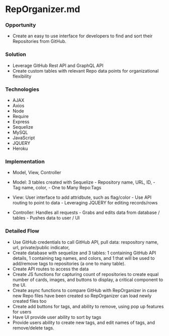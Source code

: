 # RepOrganizer.md

### Opportunity

- Create an easy to use interface for developers to find and sort their Repositories from GitHub.

### Solution

- Leverage GitHub Rest API and GraphQL API
- Create custom tables with relevant Repo data points for organizational flexibility

### Technologies

- AJAX
- Axios
- Node
- Require
- Express
- Sequelize
- MySQL
- JavaScript
- JQUERY
- Heroku

### Implementation

- Model, View, Controller

- Model: 3 tables created with Sequelize - Repository name, URL, ID, - Tag name, color, - One to Many Repo:Tags

- View: User interface to add attridbute, such as flag/color - Use API routing to point to data - Leveraging JQUERY for editing records/rows

- Controller: Handles all requests - Grabs and edits data from database / tables - Pushes data to user / UI

### Detailed Flow

- Use GitHub credentials to call GitHub API, pull data: respository name, url, private/public indicator,
- Create database with sequelize and 3 tables: 1 containing GitHub API details, 1 containing tag names, and colors, and 1 that will be used to add/remove tags to repositories (a one to many table).
- Create API routes to access the data
- Create JS functions for capturing count of repositories to create equal number of cards, images, and buttons to display, a critical component to the UI.
- Create async functions to compare GitHub with RepOrganizer in case new Repo files have been created so RepOrganizer can load newly created files too
- Create add buttons for tags, and ability to remove, using pop up features for users
- Have UI provide user ability to sort by tags
- Provide users ability to create new tags, and edit names of tags, and remove/delete tags.
